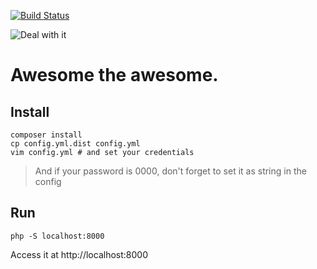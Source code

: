 [![Build Status](https://travis-ci.org/Nek-/TestCrawler.svg?branch=master)](https://travis-ci.org/Nek-/TestCrawler)

![Deal with it](http://www.thepostturtle.com/wp-content/uploads/2015/02/Obama-Deal-with-It.jpg)

# Awesome the awesome.

Install
-------

```
composer install
cp config.yml.dist config.yml
vim config.yml # and set your credentials
```

> And if your password is 0000, don't forget to set it as string in the config

Run
---

```
php -S localhost:8000
```

Access it at http://localhost:8000
